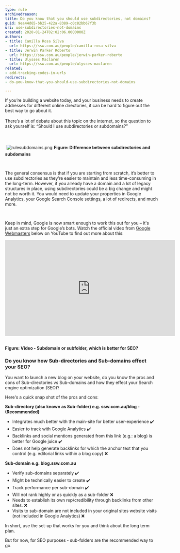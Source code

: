 ```yaml
---
type: rule
archivedreason: 
title: Do you know that you should use subdirectories, not domains?
guid: 9ea44d65-bb25-422a-8389-c0c82bb67f3b
uri: use-subdirectories-not-domains
created: 2020-01-24T02:02:06.0000000Z
authors:
- title: Camilla Rosa Silva
  url: https://ssw.com.au/people/camilla-rosa-silva
- title: Jerwin Parker Roberto
  url: https://ssw.com.au/people/jerwin-parker-roberto
- title: Ulysses Maclaren
  url: https://ssw.com.au/people/ulysses-maclaren
related:
- add-tracking-codes-in-urls
redirects:
- do-you-know-that-you-should-use-subdirectories-not-domains

---
```



​​If you’re building a website today, and your business needs to create addresses for different online directories, it can be hard to figure out the best way to go about it. <br><br>There’s a lot of debate about this topic on the internet, so the question to ask yourself is&#58; “Should I use subdirectories or subdomains?”<br>
<br><excerpt class='endintro'></excerpt><br>
<dl class="ssw15-rteElement-ImageArea">​<img src="/SiteAssets/use-subdirectories-not-domains/rulesubdomains.png" alt="rulesubdomains.png" style="margin&#58;5px;" /><strong>Figure&#58; Difference between subdirectories and subdomains​</strong><br></dl><p><br></p><p>The general consensus&#160;​is that if you are starting from scratch,&#160;it’s better to use subdirectories as they’re easier to maintain and less time-consuming in the long-term. However, if you already have a domain and a lot of legacy structures in place, using subdirectories could be a big change and might not be worth it. You would need to update your properties in Google Analytics, your Google Search Console settings, a lot of redirects, and much more.<br></p><p><br></p><p>Keep in mind,&#160;Google is now&#160;s​​mart enough to work this out for you&#160;– it's just&#160;an extra step for Google’s bots. Watch the official video from <a href="https&#58;//www.youtube.com/user/GoogleWebmasterHelp">Google Webmasters​</a> below on YouTube to find out more about this&#58;<br></p><div class="ms-rtestate-read ms-rte-embedcode ms-rte-embedil ms-rtestate-notify" unselectable="on"><iframe width="560" height="315" src="https&#58;//www.youtube.com/embed/uJGDyAN9g-g" frameborder="0"></iframe>
&#160;</div><p><strong>​Figure&#58; Video -&#160;</strong><strong>Subdomain or subfolder, which is better for SEO?</strong><br></p><h3 class="ssw15-rteElement-H3">Do you know how&#160;Sub-directories and Sub-domains effect your&#160;SEO?​<br></h3><p>You want to launch a new&#160;blog on your website, do you know the pros and cons of Sub-directories vs Sub-domains and how they effect your Search engine optimization (SEO)?</p><p>Here's a quick snap shot of the pros and cons&#58;<br></p><p><strong>Sub-directory (also known as Sub-folder) e.g.&#160;ssw.com.au/blog - (Recommended)</strong><br></p><ul><li>Integrates much better with the main-site for better user-experience ✔️<br></li><li>Easier to track with Google Analytics&#160;✔️​<br></li><li>Backlinks and social mentions generated from this link (e.g.​&#58; a blog) is better for Google juice&#160;✔️<br></li><li>Does not help generate backlinks for which the anchor text that you control (e.g.&#160;editorial links within a blog copy)&#160;❌​​<br></li></ul><div><strong>Sub-domain e.g.&#160;blog.ssw.com.au&#160;</strong><br></div><div><ul><li><span style="background-color&#58;initial;">Verify sub-domains separately&#160;✔️</span></li><li><span style="background-color&#58;initial;">Might be technically easier to create&#160;✔️</span></li><li><span style="background-color&#58;initial;">Track performance per sub-domain ✔️</span></li><li><span style="background-color&#58;initial;">Will n</span><span style="background-color&#58;initial;">ot rank highly or as q</span><span style="background-color&#58;initial;">uickly as a sub-folder ❌</span></li><li><span style="background-color&#58;initial;">Needs to establish its own rep/credibility through backlinks from other sites.&#160;❌</span></li><li><span style="background-color&#58;initial;">Visits to sub-domain are not included in your original sites website visits (not included in Google Analytics)&#160;❌</span></li></ul></div><p class="ssw15-rteElement-Tip">In short, use the set-up that works for you and&#160;think about the long term plan.&#160;</p><p class="ssw15-rteElement-Tip">But for now, for SEO purposes&#160;- sub-folders are the recommended&#160;way to go.&#160;​<br></p><br>



